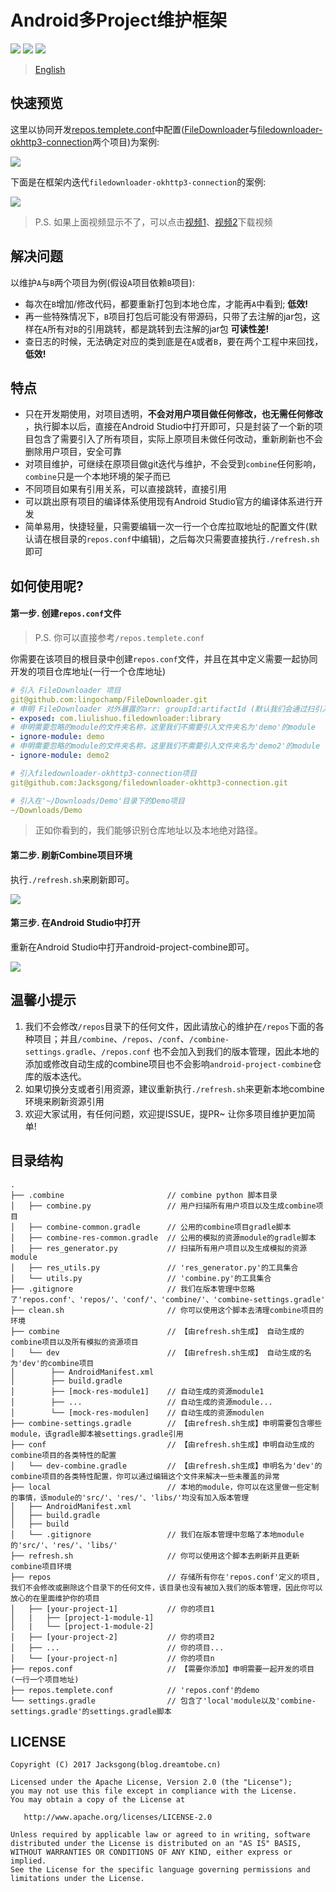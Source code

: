# Android多Project维护框架

![](https://img.shields.io/badge/combine-project-origin.svg)
![](https://img.shields.io/badge/combine-safely-green.svg)
![](https://img.shields.io/badge/combine-easily-green.svg)

> [English](https://github.com/Jacksgong/android-project-combine)

## 快速预览

这里以协同开发[repos.templete.conf](https://github.com/Jacksgong/android-project-combine/blob/master/repos.templete.conf)中配置([FileDownloader](https://github.com/lingochamp/FileDownloader)与[filedownloader-okhttp3-connection](https://github.com/Jacksgong/filedownloader-okhttp3-connection)两个项目)为案例:

![](https://github.com/Jacksgong/arts/raw/master/android-project-combine/simple-use-zh.gif)

下面是在框架内迭代`filedownloader-okhttp3-connection`的案例:

![](https://github.com/Jacksgong/arts/raw/master/android-project-combine/maintain-zh.gif)

> P.S. 如果上面视频显示不了，可以点击[视频1](https://github.com/Jacksgong/arts/raw/master/android-project-combine/simple-use-zh.mp4)、[视频2](https://github.com/Jacksgong/arts/raw/master/android-project-combine/maintain-zh.mp4)下载视频

## 解决问题

以维护`A`与`B`两个项目为例(假设`A`项目依赖`B`项目):

- 每次在`B`增加/修改代码，都要重新打包到本地仓库，才能再`A`中看到; **低效!**
- 再一些特殊情况下，`B`项目打包后可能没有带源码，只带了去注解的jar包，这样在`A`所有对`B`的引用跳转，都是跳转到去注解的jar包 **可读性差!**
- 查日志的时候，无法确定对应的类到底是在`A`或者`B`，要在两个工程中来回找，**低效!**

## 特点

- 只在开发期使用，对项目透明，**不会对用户项目做任何修改，也无需任何修改** ，执行脚本以后，直接在Android Studio中打开即可，只是封装了一个新的项目包含了需要引入了所有项目，实际上原项目未做任何改动，重新刷新也不会删除用户项目，安全可靠
- 对项目维护，可继续在原项目做git迭代与维护，不会受到`combine`任何影响，`combine`只是一个本地环境的架子而已
- 不同项目如果有引用关系，可以直接跳转，直接引用
- 可以跳出原有项目的编译体系使用现有Android Studio官方的编译体系进行开发
- 简单易用，快捷轻量，只需要编辑一次一行一个仓库拉取地址的配置文件(默认请在根目录的`repos.conf`中编辑)，之后每次只需要直接执行`./refresh.sh`即可


## 如何使用呢?

#### 第一步. 创建`repos.conf`文件

> P.S. 你可以直接参考`/repos.templete.conf`

你需要在该项目的根目录中创建`repos.conf`文件，并且在其中定义需要一起协同开发的项目仓库地址(一行一个仓库地址)

```yml
# 引入 FileDownloader 项目
git@github.com:lingochamp/FileDownloader.git
# 申明 FileDownloader 对外暴露的arr: groupId:artifactId (默认我们会通过扫引入项目的根目录的pom文件来获取该参数，如果你不是通过pom的方式，推荐在这里直接定义即可)
- exposed: com.liulishuo.filedownloader:library
# 申明需要忽略的module的文件夹名称，这里我们不需要引入文件夹名为'demo'的module
- ignore-module: demo
# 申明需要忽略的module的文件夹名称，这里我们不需要引入文件夹名为'demo2'的module
- ignore-module: demo2

# 引入filedownloader-okhttp3-connection项目
git@github.com:Jacksgong/filedownloader-okhttp3-connection.git

# 引入在'~/Downloads/Demo'目录下的Demo项目
~/Downloads/Demo
```

> 正如你看到的，我们能够识别仓库地址以及本地绝对路径。

#### 第二步. 刷新Combine项目环境

执行`./refresh.sh`来刷新即可。

![](https://github.com/Jacksgong/arts/raw/master/android-project-combine/refresh-demo.gif)

#### 第三步. 在Android Studio中打开

重新在Android Studio中打开android-project-combine即可。

![](https://github.com/Jacksgong/arts/raw/master/android-project-combine/android-studio-demo.gif)

## 温馨小提示

1. 我们不会修改`/repos`目录下的任何文件，因此请放心的维护在`/repos`下面的各种项目；并且`/combine`、`/repos`、`/conf`、`/combine-settings.gradle`、`/repos.conf` 也不会加入到我们的版本管理，因此本地的添加或修改自动生成的combine项目也不会影响`android-project-combine`仓库的版本迭代。
2. 如果切换分支或者引用资源，建议重新执行`./refresh.sh`来更新本地combine环境来刷新资源引用
3. 欢迎大家试用，有任何问题，欢迎提ISSUE，提PR~ 让你多项目维护更加简单!

## 目录结构 

```
.
├── .combine                       // combine python 脚本目录
│   ├── combine.py                 // 用户扫描所有用户项目以及生成combine项目
│   ├── combine-common.gradle      // 公用的combine项目gradle脚本
│   ├── combine-res-common.gradle  // 公用的模拟的资源module的gradle脚本
│   ├── res_generator.py           // 扫描所有用户项目以及生成模拟的资源module  
│   ├── res_utils.py               // 'res_generator.py'的工具集合
│   └── utils.py                   // 'combine.py'的工具集合
├── .gitignore                     // 我们在版本管理中忽略了'repos.conf'、'repos/'、'conf/'、'combine/'、'combine-settings.gradle'
├── clean.sh                       // 你可以使用这个脚本去清理combine项目的环境
├── combine                        // 【由refresh.sh生成】 自动生成的combine项目以及所有模拟的资源项目
│   └── dev                        // 【由refresh.sh生成】 自动生成的名为'dev'的combine项目
│        ├── AndroidManifest.xml   
│        ├── build.gradle          
│        ├── [mock-res-module1]    // 自动生成的资源module1
│        ├── ...                   // 自动生成的资源module...
│        └── [mock-res-modulen]    // 自动生成的资源modulen
├── combine-settings.gradle        // 【由refresh.sh生成】申明需要包含哪些module，该gradle脚本被settings.gradle引用
├── conf                           // 【由refresh.sh生成】申明自动生成的combine项目的各类特性的配置 
│   └── dev-combine.gradle         // 【由refresh.sh生成】申明名为'dev'的combine项目的各类特性配置，你可以通过编辑这个文件来解决一些未覆盖的异常
├── local                          // 本地的module，你可以在这里做一些定制的事情，该module的'src/'、'res/'、'libs/'均没有加入版本管理
│   ├── AndroidManifest.xml        
│   ├── build.gradle               
│   ├── build                   
│   └── .gitignore                 // 我们在版本管理中忽略了本地module的'src/'、'res/'、'libs/'
├── refresh.sh                     // 你可以使用这个脚本去刷新并且更新combine项目环境
├── repos                          // 存储所有你在'repos.conf'定义的项目, 我们不会修改或删除这个目录下的任何文件，该目录也没有被加入我们的版本管理，因此你可以放心的在里面维护你的项目
│   ├── [your-project-1]           // 你的项目1
│   |   ├── [project-1-module-1]
│   |   └── [project-1-module-2]
│   ├── [your-project-2]           // 你的项目2
│   ├── ...                        // 你的项目...
│   └── [your-project-n]           // 你的项目n
├── repos.conf                     // 【需要你添加】申明需要一起开发的项目(一行一个项目地址)
├── repos.templete.conf            // 'repos.conf'的demo
└── settings.gradle                // 包含了'local'module以及'combine-settings.gradle'的settings.gradle脚本
```

## LICENSE

```
Copyright (C) 2017 Jacksgong(blog.dreamtobe.cn)

Licensed under the Apache License, Version 2.0 (the "License");
you may not use this file except in compliance with the License.
You may obtain a copy of the License at

   http://www.apache.org/licenses/LICENSE-2.0

Unless required by applicable law or agreed to in writing, software
distributed under the License is distributed on an "AS IS" BASIS,
WITHOUT WARRANTIES OR CONDITIONS OF ANY KIND, either express or implied.
See the License for the specific language governing permissions and
limitations under the License.
```


